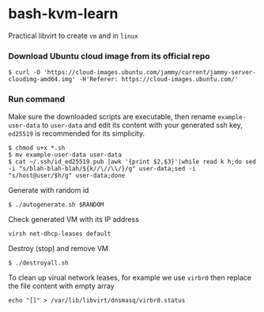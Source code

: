 # bash-kvm-learn
Practical libvirt to create `vm` and in `linux`

### Download Ubuntu cloud image from its official repo
```
$ curl -O 'https://cloud-images.ubuntu.com/jammy/current/jammy-server-cloudimg-amd64.img' -H'Referer: https://cloud-images.ubuntu.com/'
```

### Run command
Make sure the downloaded scripts are executable, then rename `example-user-data` to `user-data` and edit its content with your generated ssh key, `ed25519` is recommended for its simplicity.
```
$ chmod u+x *.sh
$ mv example-user-data user-data
$ cat ~/.ssh/id_ed25519.pub |awk '{print $2,$3}'|while read k h;do sed -i "s/blah-blah-blah/${k//\//\\/}/g" user-data;sed -i "s/host@user/$h/g" user-data;done
```
Generate with random id
```
$ ./autogenerate.sh $RANDOM
```
Check generated VM with its IP address
```
virsh net-dhcp-leases default
```

Destroy (stop) and remove VM
```
$ ./destroyall.sh
```
To clean up virual network leases, for example we use `virbr0` then replace the file content with empty array
```
echo "[]" > /var/lib/libvirt/dnsmasq/virbr0.status
```
